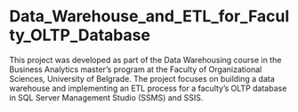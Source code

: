 # Data_Warehouse_and_ETL_for_Faculty_OLTP_Database
This project was developed as part of the Data Warehousing course in the Business Analytics master’s program at the Faculty of Organizational Sciences, University of Belgrade. The project focuses on building a data warehouse and implementing an ETL process for a faculty’s OLTP database in SQL Server Management Studio (SSMS) and SSIS.
